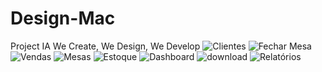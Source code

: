 # Design-Mac
Project IA
We Create, We Design, We Develop
![Clientes](https://user-images.githubusercontent.com/62913144/83822145-9dc5f680-a6a6-11ea-8c49-9e4e49f3552d.png)
![Fechar Mesa](https://user-images.githubusercontent.com/62913144/83822148-9ef72380-a6a6-11ea-85f8-864b34e33334.png)
![Vendas](https://user-images.githubusercontent.com/62913144/83822149-9ef72380-a6a6-11ea-8df7-1a3e3b385942.png)
![Mesas](https://user-images.githubusercontent.com/62913144/83822150-9f8fba00-a6a6-11ea-92ef-ad9f5642d2ce.png)
![Estoque](https://user-images.githubusercontent.com/62913144/83822153-a0285080-a6a6-11ea-9bdf-6d00160ff116.png)
![Dashboard](https://user-images.githubusercontent.com/62913144/83822154-a0285080-a6a6-11ea-86f0-e4d843ae63de.png)
![download](https://user-images.githubusercontent.com/62913144/83822158-a0c0e700-a6a6-11ea-9f75-ef5e5b213983.png)
![Relatórios](https://user-images.githubusercontent.com/62913144/83822159-a0c0e700-a6a6-11ea-9745-cd26fdc5f9a0.png)
